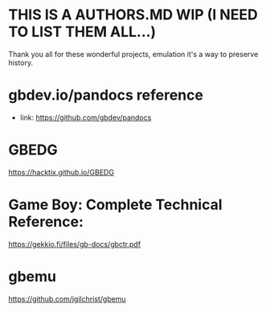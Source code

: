 # THIS IS A AUTHORS.MD WIP (I NEED TO LIST THEM ALL...)
Thank you all for these wonderful projects, emulation it's a way to preserve history.

# gbdev.io/pandocs reference
- link:
https://github.com/gbdev/pandocs 

# GBEDG
https://hacktix.github.io/GBEDG

# Game Boy: Complete Technical Reference:
https://gekkio.fi/files/gb-docs/gbctr.pdf

# gbemu
https://github.com/jgilchrist/gbemu
